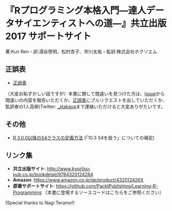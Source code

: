 # 『Rプログラミング本格入門―達人データサイエンティストへの道―』共立出版 2017 サポートサイト

著:Kun Ren・訳:湯谷啓明、松村杏子、市川太祐・監訳:株式会社ホクソエム

## 正誤表
* [正誤表](errata/table-of-errata.md)

（大変お恥ずかしい話ですが）本書に関して間違いを見つけた方は、[Issue](https://github.com/HOXOMInc/Learning_R_Programming/issues)から間違いの内容を報告いただくか、[正誤表](errata/table-of-errata.md)にプルリクエストを出していただくか、監訳者の1人高柳(Twitter: [_stakaya](https://twitter.com/_stakaya)まで連絡いただけると大変ありがたいです。

## その他

* [R 3.0.0以降のS4クラスの定義方法](errata/S4.md) (「10.3 S4を扱う」についての補足)

## リンク集

* **共立出版サイト**: http://www.kyoritsu-pub.co.jp/bookdetail/9784320124264
* **Amazon**: https://www.amazon.co.jp/gp/product/432012426X
* **原著サポートサイト**: https://github.com/PacktPublishing/Learning-R-Programming （本書に登場するソースコードはこちらをご参照ください）

(Special thanks to Nagi Teramo!)
